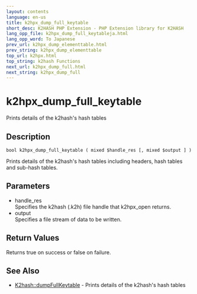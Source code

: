 ```yaml
---
layout: contents
language: en-us
title: k2hpx_dump_full_keytable
short_desc: K2HASH PHP Extension - PHP Extension library for K2HASH
lang_opp_file: k2hpx_dump_full_keytableja.html
lang_opp_word: To Japanese
prev_url: k2hpx_dump_elementtable.html
prev_string: k2hpx_dump_elementtable
top_url: k2hpx.html
top_string: k2hash Functions
next_url: k2hpx_dump_full.html
next_string: k2hpx_dump_full
---
```


# k2hpx_dump_full_keytable
Prints details of the k2hash's hash tables

## Description
```
bool k2hpx_dump_full_keytable ( mixed $handle_res [, mixed $output ] )
```
 Prints details of the k2hash's hash tables including headers, hash tables and sub-hash tables. 

## Parameters
- handle_res  
Specifies the k2hash (.k2h) file handle that k2hpx_open returns.
- output  
Specifies a file stream of data to be written.

## Return Values
Returns true on success or false on failure. 

## See Also
- [K2hash::dumpFullKeytable](k2h_dumpfullkeytable.html) - Prints details of the k2hash's hash tables

